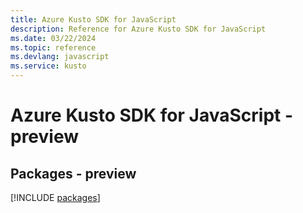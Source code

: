 ```yaml
---
title: Azure Kusto SDK for JavaScript
description: Reference for Azure Kusto SDK for JavaScript
ms.date: 03/22/2024
ms.topic: reference
ms.devlang: javascript
ms.service: kusto
---
```

# Azure Kusto SDK for JavaScript - preview
## Packages - preview
[!INCLUDE [packages](kusto-index.md)]